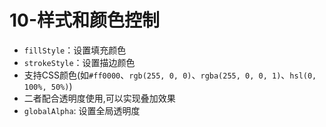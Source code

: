 # 10-样式和颜色控制

- `fillStyle`：设置填充颜色
- `strokeStyle`：设置描边颜色
- 支持CSS颜色(如`#ff0000`、`rgb(255, 0, 0)`、`rgba(255, 0, 0, 1)`、`hsl(0, 100%, 50%)`)
- 二者配合透明度使用,可以实现叠加效果
- `globalAlpha`: 设置全局透明度